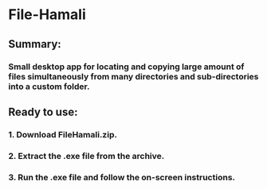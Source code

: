 # File-Hamali

## Summary:

### Small desktop app for locating and copying large amount of files simultaneously from many directories and sub-directories into a custom folder.



## Ready to use:

### 1. Download FileHamali.zip.
### 2. Extract the .exe file from the archive.
### 3. Run the .exe file and follow the on-screen instructions.
